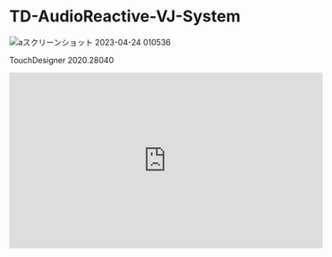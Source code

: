 # TD-AudioReactive-VJ-System

![aスクリーンショット 2023-04-24 010536](https://user-images.githubusercontent.com/31181926/233851109-1a863b38-cff5-4836-8d32-4aaf04d924dc.png)

TouchDesigner 2020.28040

<iframe width="560" height="315" src="https://www.youtube.com/embed/8SBag2LlieU" title="YouTube video player" frameborder="0" allow="accelerometer; autoplay; clipboard-write; encrypted-media; gyroscope; picture-in-picture; web-share" allowfullscreen></iframe>
